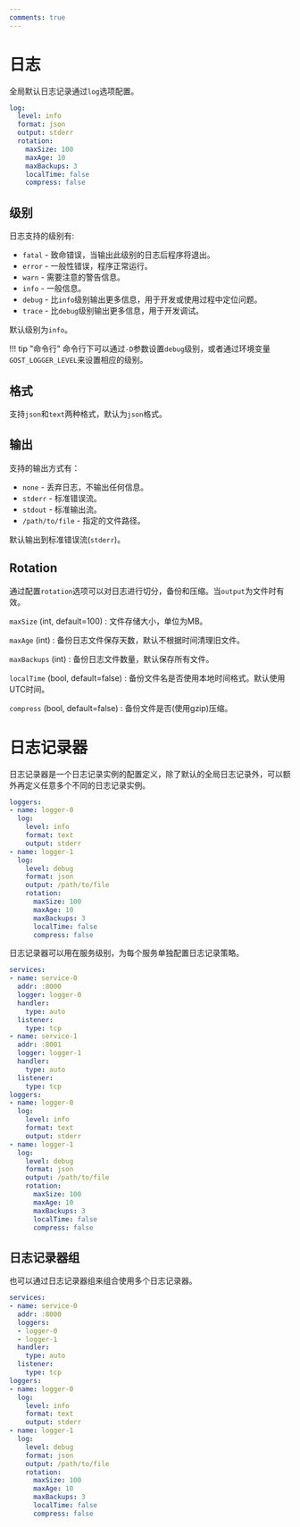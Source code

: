 ```yaml
---
comments: true
---
```


# 日志

全局默认日志记录通过`log`选项配置。

```yaml
log:
  level: info
  format: json
  output: stderr
  rotation:
    maxSize: 100
    maxAge: 10
    maxBackups: 3
    localTime: false
    compress: false
```

## 级别

日志支持的级别有:

* `fatal` - 致命错误，当输出此级别的日志后程序将退出。
* `error` - 一般性错误，程序正常运行。
* `warn` - 需要注意的警告信息。
* `info` - 一般信息。
* `debug` - 比`info`级别输出更多信息，用于开发或使用过程中定位问题。
* `trace` - 比`debug`级别输出更多信息，用于开发调试。

默认级别为`info`。

!!! tip "命令行"
    命令行下可以通过`-D`参数设置`debug`级别，或者通过环境变量`GOST_LOGGER_LEVEL`来设置相应的级别。

## 格式

支持`json`和`text`两种格式，默认为`json`格式。

## 输出

支持的输出方式有：

* `none` - 丢弃日志，不输出任何信息。
* `stderr` - 标准错误流。
* `stdout` - 标准输出流。
* `/path/to/file` - 指定的文件路径。

默认输出到标准错误流(`stderr`)。

## Rotation

通过配置`rotation`选项可以对日志进行切分，备份和压缩。当`output`为文件时有效。

`maxSize` (int, default=100)
:    文件存储大小，单位为MB。

`maxAge` (int)
:    备份日志文件保存天数，默认不根据时间清理旧文件。

`maxBackups` (int)
:    备份日志文件数量，默认保存所有文件。

`localTime` (bool, default=false)
:    备份文件名是否使用本地时间格式。默认使用UTC时间。

`compress` (bool, default=false)
:    备份文件是否(使用gzip)压缩。

# 日志记录器

日志记录器是一个日志记录实例的配置定义，除了默认的全局日志记录外，可以额外再定义任意多个不同的日志记录实例。

```yaml
loggers:
- name: logger-0
  log:
    level: info
    format: text
    output: stderr
- name: logger-1
  log:
    level: debug
    format: json
    output: /path/to/file
    rotation:
      maxSize: 100
      maxAge: 10
      maxBackups: 3
      localTime: false
      compress: false
```

日志记录器可以用在服务级别，为每个服务单独配置日志记录策略。

```yaml hl_lines="4 11"
services:
- name: service-0
  addr: :8000
  logger: logger-0
  handler:
    type: auto
  listener:
    type: tcp
- name: service-1
  addr: :8001
  logger: logger-1
  handler:
    type: auto
  listener:
    type: tcp
loggers:
- name: logger-0
  log:
    level: info
    format: text
    output: stderr
- name: logger-1
  log:
    level: debug
    format: json
    output: /path/to/file
    rotation:
      maxSize: 100
      maxAge: 10
      maxBackups: 3
      localTime: false
      compress: false
```

## 日志记录器组

也可以通过日志记录器组来组合使用多个日志记录器。

```yaml hl_lines="4-6"
services:
- name: service-0
  addr: :8000
  loggers:
  - logger-0
  - logger-1
  handler:
    type: auto
  listener:
    type: tcp
loggers:
- name: logger-0
  log:
    level: info
    format: text
    output: stderr
- name: logger-1
  log:
    level: debug
    format: json
    output: /path/to/file
    rotation:
      maxSize: 100
      maxAge: 10
      maxBackups: 3
      localTime: false
      compress: false
```
